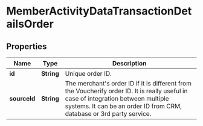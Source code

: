 

# MemberActivityDataTransactionDetailsOrder


## Properties

| Name | Type | Description |
|------------ | ------------- | ------------- |
|**id** | **String** | Unique order ID. |
|**sourceId** | **String** | The merchant&#39;s order ID if it is different from the Voucherify order ID. It is really useful in case of integration between multiple systems. It can be an order ID from CRM, database or 3rd party service. |



